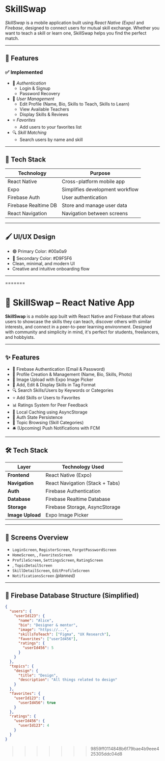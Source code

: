 
# SkillSwap

*SkillSwap* is a mobile application built using *React Native (Expo)* and *Firebase*, designed to connect users for mutual skill exchange. Whether you want to teach a skill or learn one, SkillSwap helps you find the perfect match.

---

## 📱 Features

### ✅ Implemented
- 🔐 *Authentication*
  - Login & Signup
  - Password Recovery
- 👤 *User Management*
  - Edit Profile (Name, Bio, Skills to Teach, Skills to Learn)
  - View Available Teachers
  - Display Skills & Reviews
- ⭐ *Favorites*
  - Add users to your favorites list
- 🔍 *Skill Matching*
  - Search users by name and skill

---

## 🧩 Tech Stack

| Technology      | Purpose                         |
|----------------|----------------------------------|
| React Native    | Cross-platform mobile app        |
| Expo            | Simplifies development workflow  |
| Firebase Auth   | User authentication              |
| Firebase Realtime DB | Store and manage user data  |
| React Navigation | Navigation between screens     |

---

## 🖌 UI/UX Design

- 🟢 Primary Color: #00a0a9
- 🔵 Secondary Color: #D9F5F6
- Clean, minimal, and modern UI
- Creative and intuitive onboarding flow

---
=======
# 🌟 SkillSwap – React Native App

**SkillSwap** is a mobile app built with React Native and Firebase that allows users to showcase the skills they can teach, discover others with similar interests, and connect in a peer-to-peer learning environment. Designed with community and simplicity in mind, it's perfect for students, freelancers, and hobbyists.

---

## ✨ Features

- 🔐 Firebase Authentication (Email & Password)
- 👤 Profile Creation & Management (Name, Bio, Skills, Photo)
- 📸 Image Upload with Expo Image Picker
- 🧠 Add, Edit & Display Skills in Tag Format
- 🔍 Search Skills/Users by Keywords or Categories
- ⭐ Add Skills or Users to Favorites
- 📊 Ratings System for Peer Feedback
- 📁 Local Caching using AsyncStorage
- 🔄 Auth State Persistence
- 🧩 Topic Browsing (Skill Categories)
- 🛎️ (Upcoming) Push Notifications with FCM

---

## 🛠️ Tech Stack

| Layer            | Technology Used                  |
| ---------------- | -------------------------------- |
| **Frontend**     | React Native (Expo)              |
| **Navigation**   | React Navigation (Stack + Tabs)  |
| **Auth**         | Firebase Authentication          |
| **Database**     | Firebase Realtime Database       |
| **Storage**      | Firebase Storage, AsyncStorage   |
| **Image Upload** | Expo Image Picker                |

---

## 📲 Screens Overview 

- `LoginScreen`, `RegisterScreen`, `ForgotPasswordScreen`
- `HomeScreen`, , `FavoritesScreen`
- `ProfileScreen`, `SettingsScreen`, `RatingScreen`
- , `TopicDetailScreen`
- `SkillDetailScreen`, `EditProfileScreen`
- `NotificationsScreen` *(planned)*

---

## 🧱 Firebase Database Structure (Simplified)

```json
{
  "users": {
    "userId123": {
      "name": "Alice",
      "bio": "Designer & mentor",
      "image": "https://...",
      "skillsToTeach": ["Figma", "UX Research"],
      "favorites": ["userId456"],
      "ratings": {
        "userId456": 5
      }
    }
  },
  "topics": {
    "design": {
      "title": "Design",
      "description": "All things related to design"
    }
  },
  "favorites": {
    "userId123": {
      "userId456": true
    }
  },
  "ratings": {
    "userId456": {
      "userId123": 4
    }
  }
}
```
>>>>>>> 9859ff0114848b6f79bae4b9eee425305ddc04d8

